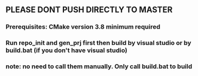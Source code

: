 ## PLEASE DONT PUSH DIRECTLY TO MASTER
### Prerequisites: CMake version 3.8 minimum required
### Run repo_init and gen_prj first then build by visual studio or by build.bat (if you don't have visual studio)
### note: no need to call them manually. Only call build.bat to build
